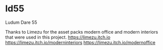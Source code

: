 # ld55
Ludum Dare 55

Thanks to Limezu for the asset packs modern office and modern interiors that were used in this project.
https://limezu.itch.io
https://limezu.itch.io/moderninteriors
https://limezu.itch.io/modernoffice
